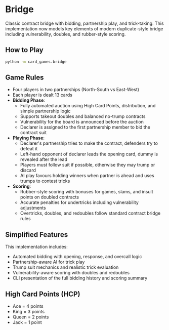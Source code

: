 # Bridge

Classic contract bridge with bidding, partnership play, and trick-taking. This implementation now models key elements of modern
duplicate-style bridge including vulnerability, doubles, and rubber-style scoring.

## How to Play

```bash
python -m card_games.bridge
```

## Game Rules

- Four players in two partnerships (North-South vs East-West)
- Each player is dealt 13 cards
- **Bidding Phase**:
  - Fully automated auction using High Card Points, distribution, and simple partnership logic
  - Supports takeout doubles and balanced no-trump contracts
  - Vulnerability for the board is announced before the auction
  - Declarer is assigned to the first partnership member to bid the contract suit
- **Playing Phase**:
  - Declarer's partnership tries to make the contract, defenders try to defeat it
  - Left-hand opponent of declarer leads the opening card, dummy is revealed after the lead
  - Players must follow suit if possible, otherwise they may trump or discard
  - AI play favours holding winners when partner is ahead and uses trumps to contest tricks
- **Scoring**:
  - Rubber-style scoring with bonuses for games, slams, and insult points on doubled contracts
  - Accurate penalties for undertricks including vulnerability adjustments
  - Overtricks, doubles, and redoubles follow standard contract bridge rules

## Simplified Features

This implementation includes:
- Automated bidding with opening, response, and overcall logic
- Partnership-aware AI for trick play
- Trump suit mechanics and realistic trick evaluation
- Vulnerability-aware scoring with doubles and redoubles
- CLI presentation of the full bidding history and scoring summary

## High Card Points (HCP)

- Ace = 4 points
- King = 3 points
- Queen = 2 points
- Jack = 1 point
